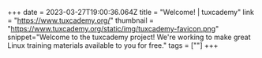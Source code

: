 +++
date = 2023-03-27T19:00:36.064Z
title = "Welcome! | tuxcademy"
link = "https://www.tuxcademy.org/"
thumbnail = "https://www.tuxcademy.org/static/img/tuxcademy-favicon.png"
snippet="Welcome to the tuxcademy project! We're working to make great Linux training materials available to you for free."
tags = [""]
+++
